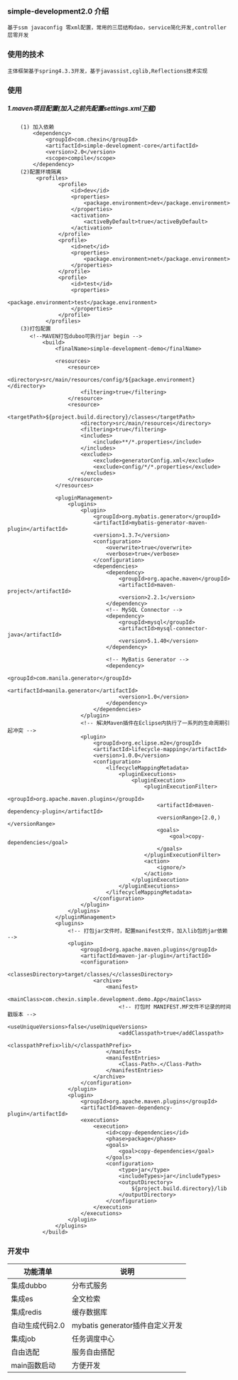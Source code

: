 ### simple-development2.0 介绍
    基于ssm javaconfig 零xml配置，常用的三层结构dao，service简化开发,controller层零开发

### 使用的技术
    主体框架基于spring4.3.3开发，基于javassist,cglib,Reflections技术实现

### 使用
##### 1.maven项目配置(加入之前先配置settings.xml[下载](http://file.diangc.cn/settings.xml))
        (1) 加入依赖
            <dependency>
                <groupId>com.chexin</groupId>
                <artifactId>simple-development-core</artifactId>
                <version>2.0</version>
                <scope>compile</scope>
            </dependency>
        (2)配置环境隔离
             <profiles>
                    <profile>
                        <id>dev</id>
                        <properties>
                            <package.environment>dev</package.environment>
                        </properties>
                        <activation>
                            <activeByDefault>true</activeByDefault>
                        </activation>
                    </profile>
                    <profile>
                        <id>net</id>
                        <properties>
                            <package.environment>net</package.environment>
                        </properties>
                    </profile>
                    <profile>
                        <id>test</id>
                        <properties>
                            <package.environment>test</package.environment>
                        </properties>
                    </profile>
                </profiles>
        (3)打包配置
           <!--MAVEN打包duboo可执行jar begin -->
               <build>
                   <finalName>simple-development-demo</finalName>
           
                   <resources>
                       <resource>
                           <directory>src/main/resources/config/${package.environment}</directory>
                           <filtering>true</filtering>
                       </resource>
                       <resource>
                           <targetPath>${project.build.directory}/classes</targetPath>
                           <directory>src/main/resources</directory>
                           <filtering>true</filtering>
                           <includes>
                               <include>**/*.properties</include>
                           </includes>
                           <excludes>
                               <exclude>generatorConfig.xml</exclude>
                               <exclude>config/*/*.properties</exclude>
                           </excludes>
                       </resource>
                   </resources>
           
                   <pluginManagement>
                       <plugins>
                           <plugin>
                               <groupId>org.mybatis.generator</groupId>
                               <artifactId>mybatis-generator-maven-plugin</artifactId>
                               <version>1.3.7</version>
                               <configuration>
                                   <overwrite>true</overwrite>
                                   <verbose>true</verbose>
                               </configuration>
                               <dependencies>
                                   <dependency>
                                       <groupId>org.apache.maven</groupId>
                                       <artifactId>maven-project</artifactId>
                                       <version>2.2.1</version>
                                   </dependency>
                                   <!-- MySQL Connector -->
                                   <dependency>
                                       <groupId>mysql</groupId>
                                       <artifactId>mysql-connector-java</artifactId>
                                       <version>5.1.40</version>
                                   </dependency>
           
                                   <!-- MyBatis Generator -->
                                   <dependency>
                                       <groupId>com.manila.generator</groupId>
                                       <artifactId>manila.generator</artifactId>
                                       <version>1.0</version>
                                   </dependency>
                               </dependencies>
                           </plugin>
                           <!-- 解决Maven插件在Eclipse内执行了一系列的生命周期引起冲突 -->
                           <plugin>
                               <groupId>org.eclipse.m2e</groupId>
                               <artifactId>lifecycle-mapping</artifactId>
                               <version>1.0.0</version>
                               <configuration>
                                   <lifecycleMappingMetadata>
                                       <pluginExecutions>
                                           <pluginExecution>
                                               <pluginExecutionFilter>
                                                   <groupId>org.apache.maven.plugins</groupId>
                                                   <artifactId>maven-dependency-plugin</artifactId>
                                                   <versionRange>[2.0,)</versionRange>
                                                   <goals>
                                                       <goal>copy-dependencies</goal>
                                                   </goals>
                                               </pluginExecutionFilter>
                                               <action>
                                                   <ignore/>
                                               </action>
                                           </pluginExecution>
                                       </pluginExecutions>
                                   </lifecycleMappingMetadata>
                               </configuration>
                           </plugin>
                       </plugins>
                   </pluginManagement>
                   <plugins>
                       <!-- 打包jar文件时，配置manifest文件，加入lib包的jar依赖 -->
                       <plugin>
                           <groupId>org.apache.maven.plugins</groupId>
                           <artifactId>maven-jar-plugin</artifactId>
                           <configuration>
                               <classesDirectory>target/classes/</classesDirectory>
                               <archive>
                                   <manifest>
                                       <mainClass>com.chexin.simple.development.demo.App</mainClass>
                                       <!-- 打包时 MANIFEST.MF文件不记录的时间戳版本 -->
                                       <useUniqueVersions>false</useUniqueVersions>
                                       <addClasspath>true</addClasspath>
                                       <classpathPrefix>lib/</classpathPrefix>
                                   </manifest>
                                   <manifestEntries>
                                       <Class-Path>.</Class-Path>
                                   </manifestEntries>
                               </archive>
                           </configuration>
                       </plugin>
                       <plugin>
                           <groupId>org.apache.maven.plugins</groupId>
                           <artifactId>maven-dependency-plugin</artifactId>
                           <executions>
                               <execution>
                                   <id>copy-dependencies</id>
                                   <phase>package</phase>
                                   <goals>
                                       <goal>copy-dependencies</goal>
                                   </goals>
                                   <configuration>
                                       <type>jar</type>
                                       <includeTypes>jar</includeTypes>
                                       <outputDirectory>
                                           ${project.build.directory}/lib
                                       </outputDirectory>
                                   </configuration>
                               </execution>
                           </executions>
                       </plugin>
                   </plugins>
               </build>
### 开发中
 功能清单 | 说明 |
| --- | --- |
| 集成dubbo | 分布式服务 |
| 集成es | 全文检索|
| 集成redis | 缓存数据库 |
| 自动生成代码2.0 | mybatis generator插件自定义开发 |
| 集成job| 任务调度中心|
| 自由选配 | 服务自由搭配|
| main函数启动 | 方便开发|
